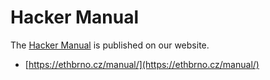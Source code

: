 # Hacker Manual

The [Hacker Manual](https://ethbrno.cz/manual/) is published on our website.

* [https://ethbrno.cz/manual/](https://ethbrno.cz/manual/)

